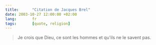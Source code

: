 ```yaml
---
title:      "Citation de Jacques Brel"
date: 2003-10-27 12:00:00 +02:00
lang:       fr
tags:       [quote, religion]
---
```


> Je crois que Dieu, ce sont les hommes et qu'ils ne le savent pas.
